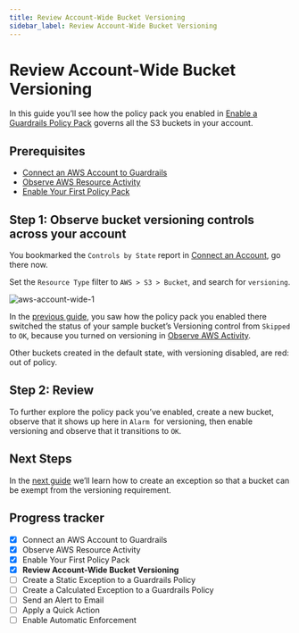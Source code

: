 ```yaml
---
title: Review Account-Wide Bucket Versioning
sidebar_label: Review Account-Wide Bucket Versioning
---
```



# Review Account-Wide Bucket Versioning

In this guide you’ll see how the policy pack you enabled in [Enable a Guardrails Policy Pack](/guardrails/docs/getting-started/getting-started-aws/enable-policy-pack) governs all the S3 buckets in your account.

## Prerequisites

- [Connect an AWS Account to Guardrails](/guardrails/docs/getting-started/getting-started-aws/connect-an-account/)
- [Observe AWS Resource Activity](/guardrails/docs/getting-started/getting-started-aws/observe-aws-activity/)
- [Enable Your First Policy Pack](/guardrails/docs/getting-started/getting-started-aws/enable-policy-pack/)


## Step 1: Observe bucket versioning controls across your account

You bookmarked the `Controls by State` report in [Connect an Account](/guardrails/docs/getting-started/getting-started-aws/observe-aws-activity), go there now.

Set the `Resource Type` filter to `AWS > S3 > Bucket`, and search for `versioning`.  

<p><img alt="aws-account-wide-1" src="/images/docs/guardrails/getting-started/getting-started-aws/review-account-wide/aws-account-wide-1.png"/></p>

In the [previous guide](/guardrails/docs/getting-started/getting-started-aws/enable-policy-pack), you saw how the policy pack you enabled there switched the status of your sample bucket’s Versioning control from `Skipped` to `OK`, because you turned on versioning in [Observe AWS Activity](/guardrails/docs/getting-started/getting-started-aws/observe-aws-activity).  
  
Other buckets created in the default state, with versioning disabled, are red: out of policy.  


## Step 2: Review

To further explore the policy pack you’ve enabled, create a new bucket, observe that it shows up here in `Alarm`  for versioning, then enable versioning and observe that it transitions to `OK`.

## Next Steps

In the [next guide](/guardrails/docs/getting-started/getting-started-aws/create-static-exception) we’ll learn how to create an exception so that a bucket can be exempt from the versioning requirement.  
  



## Progress tracker

- [x] Connect an AWS Account to Guardrails
- [x] Observe AWS Resource Activity
- [x] Enable Your First Policy Pack
- [x] **Review Account-Wide Bucket Versioning**
- [ ] Create a Static Exception to a Guardrails Policy
- [ ] Create a Calculated Exception to a Guardrails Policy
- [ ] Send an Alert to Email
- [ ] Apply a Quick Action
- [ ] Enable Automatic Enforcement
